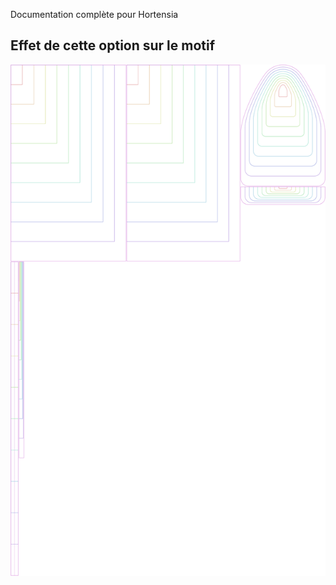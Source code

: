 <Fixme>

Documentation complète pour Hortensia

</Fixme>

## Effet de cette option sur le motif
![Cette image montre l'effet de cette option en superposant plusieurs variantes qui ont une valeur différente pour cette option](hortensia_size_sample.svg "Effet de cette option sur le motif")